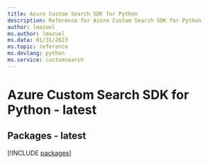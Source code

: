```yaml
---
title: Azure Custom Search SDK for Python
description: Reference for Azure Custom Search SDK for Python
author: lmazuel
ms.author: lmazuel
ms.data: 01/31/2023
ms.topic: reference
ms.devlang: python
ms.service: customsearch
---
```

# Azure Custom Search SDK for Python - latest
## Packages - latest
[!INCLUDE [packages](custom-search-index.md)]